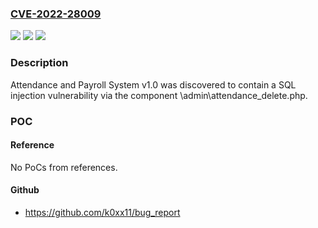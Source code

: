### [CVE-2022-28009](https://cve.mitre.org/cgi-bin/cvename.cgi?name=CVE-2022-28009)
![](https://img.shields.io/static/v1?label=Product&message=n%2Fa&color=blue)
![](https://img.shields.io/static/v1?label=Version&message=n%2Fa&color=blue)
![](https://img.shields.io/static/v1?label=Vulnerability&message=n%2Fa&color=brighgreen)

### Description

Attendance and Payroll System v1.0 was discovered to contain a SQL injection vulnerability via the component \admin\attendance_delete.php.

### POC

#### Reference
No PoCs from references.

#### Github
- https://github.com/k0xx11/bug_report

